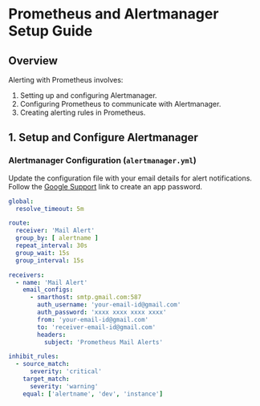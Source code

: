 # Prometheus and Alertmanager Setup Guide

## Overview
Alerting with Prometheus involves:
1. Setting up and configuring Alertmanager.
2. Configuring Prometheus to communicate with Alertmanager.
3. Creating alerting rules in Prometheus.

## 1. Setup and Configure Alertmanager

### Alertmanager Configuration (`alertmanager.yml`)
Update the configuration file with your email details for alert notifications. Follow the [Google Support](https://support.google.com/mail/answer/185833?hl=en) link to create an app password.

```yaml
global:
  resolve_timeout: 5m

route:
  receiver: 'Mail Alert'
  group_by: [ alertname ]
  repeat_interval: 30s
  group_wait: 15s
  group_interval: 15s

receivers:
  - name: 'Mail Alert'
    email_configs:
      - smarthost: smtp.gmail.com:587
        auth_username: 'your-email-id@gmail.com'
        auth_password: 'xxxx xxxx xxxx xxxx'
        from: 'your-email-id@gmail.com'
        to: 'receiver-email-id@gmail.com'
        headers:
          subject: 'Prometheus Mail Alerts'

inhibit_rules:
  - source_match:
      severity: 'critical'
    target_match:
      severity: 'warning'
    equal: ['alertname', 'dev', 'instance']
